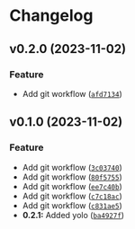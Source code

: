 # Changelog

<!--next-version-placeholder-->

## v0.2.0 (2023-11-02)

### Feature

* Add git workflow ([`afd7134`](https://github.com/olahsymbo/object-detection-yolov5-fastapi/commit/afd7134dcbb6cf3a8d8888ec7803c7ecd886ba96))

## v0.1.0 (2023-11-02)

### Feature

* Add git workflow ([`3c03740`](https://github.com/olahsymbo/object-detection-yolov5-fastapi/commit/3c03740202b6e5531f26d461f1c9226fd6ff8e8c))
* Add git workflow ([`80f5755`](https://github.com/olahsymbo/object-detection-yolov5-fastapi/commit/80f5755e1a2235ff0e52bd9a9b5f4655691d1a34))
* Add git workflow ([`ee7c40b`](https://github.com/olahsymbo/object-detection-yolov5-fastapi/commit/ee7c40baeba2bf63b4418ff156be6743666d2eb3))
* Add git workflow ([`c7c18ac`](https://github.com/olahsymbo/object-detection-yolov5-fastapi/commit/c7c18ac6aa67c5177192e122c0cfc06ad3ac514f))
* Add git workflow ([`c831ae5`](https://github.com/olahsymbo/object-detection-yolov5-fastapi/commit/c831ae5b0fdfa7c2d53e00b1e7ea5ac515f3b283))
* **0.2.1:** Added yolo ([`ba4927f`](https://github.com/olahsymbo/object-detection-yolov5-fastapi/commit/ba4927ff58ac5799a767c4b450b9e5b16112c063))
